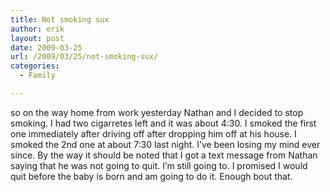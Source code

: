 ```yaml
---
title: Not smoking sux
author: erik
layout: post
date: 2009-03-25
url: /2009/03/25/not-smoking-sux/
categories:
  - Family

---
```

so on the way home from work yesterday Nathan and I decided to stop smoking. I had two cigarretes left and it was about 4:30. I smoked the first one immediately after driving off after dropping him off at his house. I smoked the 2nd one at about 7:30 last night. I&#8217;ve been losing my mind ever since. By the way it should be noted that I got a text message from Nathan saying that he was not going to quit. I&#8217;m still going to. I promised I would quit before the baby is born and am going to do it. Enough bout that.